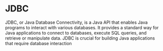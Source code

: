 # JDBC
JDBC, or Java Database Connectivity, is a Java API that enables Java programs to interact with various databases. It provides a standard way for Java applications to connect to databases, execute SQL queries, and retrieve or manipulate data. JDBC is crucial for building Java applications that require database interaction

